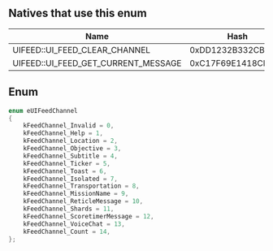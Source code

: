 ## Natives that use this enum
| Name                                    | Hash               |
|-----------------------------------------|--------------------|
| UIFEED::UI\_FEED\_CLEAR\_CHANNEL        | 0xDD1232B332CBB9E7 |
| UIFEED::UI\_FEED\_GET\_CURRENT\_MESSAGE | 0xC17F69E1418CD11F |
## Enum
```cpp
enum eUIFeedChannel
{
	kFeedChannel_Invalid = 0,
	kFeedChannel_Help = 1,
	kFeedChannel_Location = 2,
	kFeedChannel_Objective = 3,
	kFeedChannel_Subtitle = 4,
	kFeedChannel_Ticker = 5,
	kFeedChannel_Toast = 6,
	kFeedChannel_Isolated = 7,
	kFeedChannel_Transportation = 8,
	kFeedChannel_MissionName = 9,
	kFeedChannel_ReticleMessage = 10,
	kFeedChannel_Shards = 11,
	kFeedChannel_ScoretimerMessage = 12,
	kFeedChannel_VoiceChat = 13,
	kFeedChannel_Count = 14,
};
```
